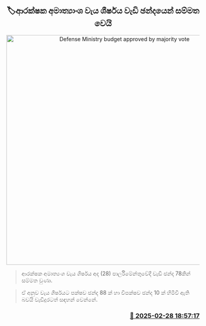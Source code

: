 <p align='center'><b><h2 align='center' title='Defense Ministry budget approved by majority vote'>🏷ආරක්ෂක අමාත්‍යාංශ වැය ශීර්ෂය වැඩි ඡන්දයෙන් සම්මත වෙයි</h2></b></p>
<p align='center'><img src='https://helakuru.sgp1.cdn.digitaloceanspaces.com/esana/images/lib/budget-2025-new-live.jpg' width='600' alt='Defense Ministry budget approved by majority vote'></p>

> ආරක්ෂක අමාත්‍යංශ වැය ශිර්ෂය අද (28) පාර්ලිමේන්තුවේදී වැඩි ඡන්ද 78කින් සම්මත වුණා.

> ඒ අනුව වැය ශීර්ෂයට පක්ෂව ඡන්ද 88 ක් හා විපක්ෂව ඡන්ද 10 ක් හිමිවී ඇති බවයි වැඩිදුරටත් සඳහන් වෙන්නේ. 



<h3 align='right'><a href='https://www.helakuru.lk/esana/p/107927/'>📅 2025-02-28 18:57:17</a></h3>
